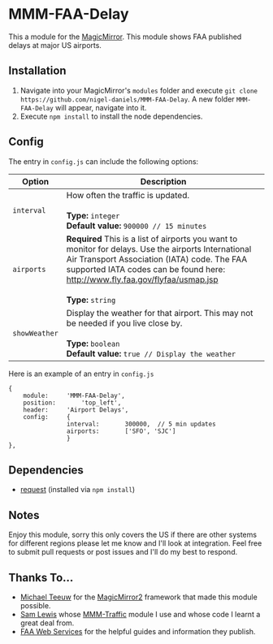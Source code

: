 # MMM-FAA-Delay
This a module for the [MagicMirror](https://github.com/MichMich/MagicMirror/tree/develop).  This module shows FAA published delays at major US airports.

## Installation
1. Navigate into your MagicMirror's `modules` folder and execute `git clone https://github.com/nigel-daniels/MMM-FAA-Delay`.  A new folder `MMM-FAA-Delay` will appear, navigate into it.
2. Execute `npm install` to install the node dependencies.

## Config
The entry in `config.js` can include the following options:

|Option|Description|
|---|---|
|`interval`|How often the traffic is updated.<br><br>**Type:** `integer`<br>**Default value:** `900000 // 15 minutes`|
|`airports`|**Required** This is a list of airports you want to monitor for delays.  Use the airports International Air Transport Association (IATA) code.  The FAA supported IATA codes can be found here: http://www.fly.faa.gov/flyfaa/usmap.jsp<br><br>**Type:** `string`|
|`showWeather`| Display the weather for that airport.  This may not be needed if you live close by.<br><br>**Type:** `boolean`<br>**Default value:** `true // Display the weather`

Here is an example of an entry in `config.js`
```
{
    module:		'MMM-FAA-Delay',
    position:		'top_left',
    header:		'Airport Delays',
    config:		{
                interval:		300000,  // 5 min updates
                airports:		['SFO', 'SJC']
                }
},
```

## Dependencies
- [request](https://www.npmjs.com/package/request) (installed via `npm install`)

## Notes
Enjoy this module, sorry this only covers the US if there are other systems for different regions please let me know and I'll look at integration.  Feel free to submit pull requests or post issues and I'll do my best to respond.

## Thanks To...
- [Michael Teeuw](https://github.com/MichMich) for the [MagicMirror2](https://github.com/MichMich/MagicMirror/tree/develop) framework that made this module possible.
- [Sam Lewis](https://github.com/SamLewis0602) whose [MMM-Traffic](https://github.com/SamLewis0602/MMM-Traffic) module I use and whose code I learnt a great deal from.
- [FAA Web Services](http://services.faa.gov) for the helpful guides and information they publish.
